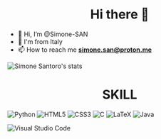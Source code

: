 

<h1 align = "center">Hi there 👋</h1>

- 👋 Hi, I’m @Simone-SAN
- 🍕 I'm from Italy
- 📫 How to reach me **simone.san@proton.me**


![Simone Santoro's stats](https://github-readme-stats.vercel.app/api?username=Simone-SAN&theme=dark&show_icons=true&hide_border=true&border_radius=15px&title_color=#32a852)


<h1 align = "center">SKILL</h1>

![Python](https://img.shields.io/badge/python-3670A0?style=for-the-badge&logo=python&logoColor=ffdd54)
![HTML5](https://img.shields.io/badge/html5-%23E34F26.svg?style=for-the-badge&logo=html5&logoColor=white)
![CSS3](https://img.shields.io/badge/css3-%231572B6.svg?style=for-the-badge&logo=css3&logoColor=white)
![C](https://img.shields.io/badge/c-%2300599C.svg?style=for-the-badge&logo=c&logoColor=white)
![LaTeX](https://img.shields.io/badge/latex-%23008080.svg?style=for-the-badge&logo=latex&logoColor=white)
![Java](https://img.shields.io/badge/Java-ED8B00?style=for-the-badge&logo=openjdk&logoColor=white)

![Visual Studio Code](https://img.shields.io/badge/Visual%20Studio%20Code-0078d7.svg?style=for-the-badge&logo=visual-studio-code&logoColor=white)
